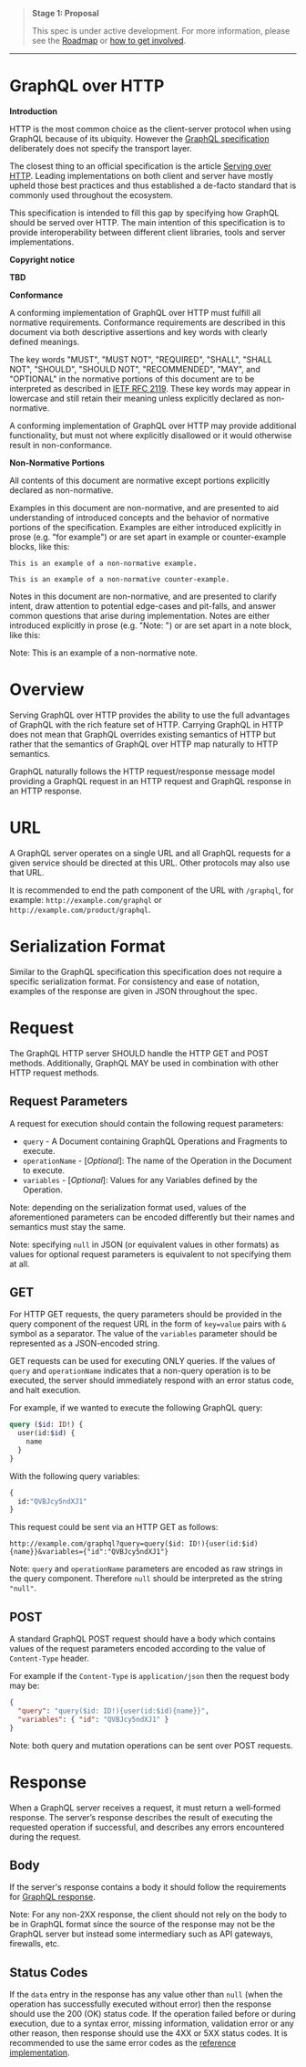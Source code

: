 > **Stage 1: Proposal** 
> 
> This spec is under active development. For more information, please see the [Roadmap](ROADMAP.md) or [how to get involved](INTERESTED_DEVELOPERS.md).

---

# GraphQL over HTTP

**Introduction**

HTTP is the most common choice as the client-server protocol when using GraphQL because of its ubiquity.
However the [GraphQL specification](http://facebook.github.io/graphql/) deliberately does not specify the transport layer.

The closest thing to an official specification is the article [Serving over HTTP](https://graphql.org/learn/serving-over-http/).
Leading implementations on both client and server have mostly upheld those best practices and thus established
a de-facto standard that is commonly used throughout the ecosystem.

This specification is intended to fill this gap by specifying how GraphQL should be served over HTTP.
The main intention of this specification is to provide interoperability between different client libraries, tools
and server implementations.

**Copyright notice**

**TBD**

**Conformance**

A conforming implementation of GraphQL over HTTP must fulfill all normative requirements.
Conformance requirements are described in this document via both
descriptive assertions and key words with clearly defined meanings.

The key words "MUST", "MUST NOT", "REQUIRED", "SHALL", "SHALL NOT", "SHOULD",
"SHOULD NOT", "RECOMMENDED",  "MAY", and "OPTIONAL" in the normative portions of
this document are to be interpreted as described in [IETF RFC 2119](https://tools.ietf.org/html/rfc2119).
These key words may appear in lowercase and still retain their meaning unless
explicitly declared as non-normative.

A conforming implementation of GraphQL over HTTP may provide additional functionality,
but must not where explicitly disallowed or it would otherwise result
in non-conformance.


**Non-Normative Portions**

All contents of this document are normative except portions explicitly
declared as non-normative.

Examples in this document are non-normative, and are presented to aid
understanding of introduced concepts and the behavior of normative portions of
the specification. Examples are either introduced explicitly in prose
(e.g. "for example") or are set apart in example or counter-example blocks,
like this:

```example
This is an example of a non-normative example.
```

```counter-example
This is an example of a non-normative counter-example.
```

Notes in this document are non-normative, and are presented to clarify intent,
draw attention to potential edge-cases and pit-falls, and answer common
questions that arise during implementation. Notes are either introduced
explicitly in prose (e.g. "Note: ") or are set apart in a note block, like this:

Note: This is an example of a non-normative note.

# Overview

Serving GraphQL over HTTP provides the ability to use the full advantages of GraphQL with the rich feature set of HTTP. Carrying GraphQL in HTTP does not mean that GraphQL overrides existing
semantics of HTTP but rather that the semantics of GraphQL over HTTP map naturally to HTTP semantics.

GraphQL naturally follows the HTTP request/response message model providing a GraphQL request in an HTTP request and
GraphQL response in an HTTP response.

# URL

A GraphQL server operates on a single URL and all GraphQL requests for a given service should be directed
at this URL. Other protocols may also use that URL.

It is recommended to end the path component of the URL with `/graphql`, for example: `http://example.com/graphql` or `http://example.com/product/graphql`.

# Serialization Format

Similar to the GraphQL specification this specification does not require a specific serialization format.
For consistency and ease of notation, examples of the response are given in JSON throughout the spec.

# Request

The GraphQL HTTP server SHOULD handle the HTTP GET and POST methods.
Additionally, GraphQL MAY be used in combination with other HTTP request methods.

## Request Parameters

A request for execution should contain the following request parameters:

* `query` - A Document containing GraphQL Operations and Fragments to execute.
* `operationName` - [*Optional*]: The name of the Operation in the Document to execute.
* `variables` - [*Optional*]: Values for any Variables defined by the Operation.

Note: depending on the serialization format used, values of the aforementioned parameters can be
encoded differently but their names and semantics must stay the same.

Note: specifying `null` in JSON (or equivalent values in other formats) as values for optional request parameters is equivalent to not specifying them at all.

## GET

For HTTP GET requests, the query parameters should be provided in the query component of the request URL in the form of
`key=value` pairs with `&` symbol as a separator.
The value of the `variables` parameter should be represented as a JSON-encoded string.

GET requests can be used for executing ONLY queries. If the values of `query` and `operationName` indicates that a non-query operation is to be executed, the server should immediately respond with an error status code, and halt execution.

For example, if we wanted to execute the following GraphQL query:

```graphql
query ($id: ID!) {
  user(id:$id) {
    name
  }
}
```
With the following query variables:
``` graphql
{
  id:"QVBJcy5ndXJ1"
}
```
This request could be sent via an HTTP GET as follows:

```
http://example.com/graphql?query=query($id: ID!){user(id:$id){name}}&variables={"id":"QVBJcy5ndXJ1"}
```

Note: `query` and `operationName` parameters are encoded as raw strings in the query component. Therefore `null` should be interpreted as the string `"null"`.

## POST

A standard GraphQL POST request should have a body which contains values of the request parameters encoded according to
the value of `Content-Type` header.

For example if the `Content-Type` is `application/json` then the request body may be:

```json
{
  "query": "query($id: ID!){user(id:$id){name}}",
  "variables": { "id": "QVBJcy5ndXJ1" }
}
```

Note: both query and mutation operations can be sent over POST requests.

# Response

When a GraphQL server receives a request, it must return a well‐formed response. The server’s
response describes the result of executing the requested operation if successful, and describes
any errors encountered during the request.

## Body

If the server's response contains a body it should follow the requirements for [GraphQL response](http://facebook.github.io/graphql/October2016/#sec-Response).

Note: For any non-2XX response, the client should not rely on the body to be in GraphQL format since the source of the response
may not be the GraphQL server but instead some intermediary such as API gateways, firewalls, etc.

## Status Codes

If the `data` entry in the response has any value other than `null` (when the operation has successfully executed
without error) then the response should use the 200 (OK) status code.
If the operation failed before or during execution, due to a syntax error, missing information, validation error
or any other reason, then response should use the 4XX or 5XX status codes.
It is recommended to use the same error codes as the [reference implementation](https://github.com/graphql/express-graphql).
